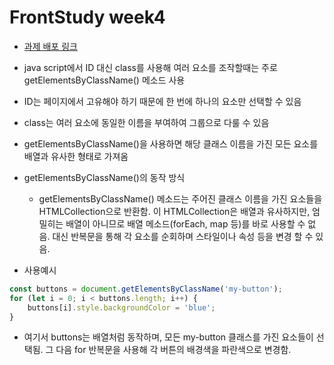 # FrontStudy week4
- [과제 배포 링크](https://github.com/Rosoomin/FRONT-STUDY/tree/main/week4)

- java script에서 ID 대신 class를 사용해 여러 요소를 조작할때는 주로 getElementsByClassName() 메소드 사용
- ID는 페이지에서 고유해야 하기 때문에 한 번에 하나의 요소만 선택할 수 있음
- class는 여러 요소에 동일한 이름을 부여하여 그룹으로 다룰 수 있음
- getElementsByClassName()을 사용하면 해당 클래스 이름을 가진 모든 요소를 배열과 유사한 형태로 가져옴

- getElementsByClassName()의 동작 방식
    - getElementsByClassName() 메소드는 주어진 클래스 이름을 가진 요소들을 HTMLCollection으로 반환함. 이 HTMLCollection은 배열과 유사하지만, 엄밀히는 배열이 아니므로 배열 메소드(forEach, map 등)를 바로 사용할 수 없음. 대신 반복문을 통해 각 요소를 순회하며 스타일이나 속성 등을 변경 할 수 있음.

- 사용예시
```javascript
const buttons = document.getElementsByClassName('my-button');
for (let i = 0; i < buttons.length; i++) {
    buttons[i].style.backgroundColor = 'blue';
}
```
- 여기서 buttons는 배열처럼 동작하며, 모든 my-button 클래스를 가진 요소들이 선택됨. 그 다음 for 반복문을 사용해 각 버튼의 배경색을 파란색으로 변경함.
